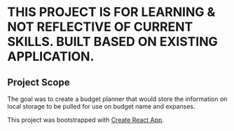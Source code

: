 # THIS PROJECT IS FOR LEARNING & NOT REFLECTIVE OF CURRENT SKILLS. BUILT BASED ON EXISTING APPLICATION.

## **Project Scope**
The goal was to create a budget planner that would store the information on local storage to be pulled for use on budget name and expanses. 

This project was bootstrapped with [Create React App](https://github.com/facebook/create-react-app).
